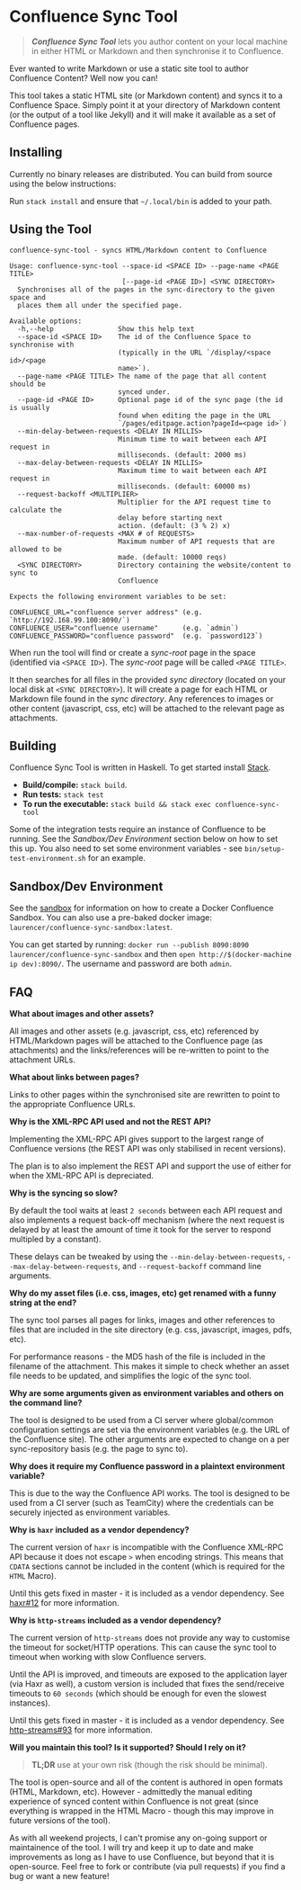 # Confluence Sync Tool

> ***Confluence Sync Tool*** lets you author content on your local machine in either HTML or Markdown and then synchronise it to Confluence.

Ever wanted to write Markdown or use a static site tool to author Confluence Content? Well now you can!

This tool takes a static HTML site (or Markdown content) and syncs it to a Confluence Space. Simply point it at your directory of Markdown content (or the output of a tool like Jekyll) and it will make it available as a set of Confluence pages.

## Installing

Currently no binary releases are distributed. You can build from source using the below instructions:

Run `stack install` and ensure that `~/.local/bin` is added to your path.

## Using the Tool

    confluence-sync-tool - syncs HTML/Markdown content to Confluence

    Usage: confluence-sync-tool --space-id <SPACE ID> --page-name <PAGE TITLE>
                                [--page-id <PAGE ID>] <SYNC DIRECTORY>
      Synchronises all of the pages in the sync-directory to the given space and
      places them all under the specified page.

    Available options:
      -h,--help                Show this help text
      --space-id <SPACE ID>    The id of the Confluence Space to synchronise with
                               (typically in the URL `/display/<space id>/<page
                               name>`).
      --page-name <PAGE TITLE> The name of the page that all content should be
                               synced under.
      --page-id <PAGE ID>      Optional page id of the sync page (the id is usually
                               found when editing the page in the URL
                               `/pages/editpage.action?pageId=<page id>`)
      --min-delay-between-requests <DELAY IN MILLIS>
                               Minimum time to wait between each API request in
                               milliseconds. (default: 2000 ms)
      --max-delay-between-requests <DELAY IN MILLIS>
                               Maximum time to wait between each API request in
                               milliseconds. (default: 60000 ms)
      --request-backoff <MULTIPLIER>
                               Multiplier for the API request time to calculate the
                               delay before starting next
                               action. (default: (3 % 2) x)
      --max-number-of-requests <MAX # of REQUESTS>
                               Maximum number of API requests that are allowed to be
                               made. (default: 10000 reqs)
      <SYNC DIRECTORY>         Directory containing the website/content to sync to
                               Confluence

    Expects the following environment variables to be set:

    CONFLUENCE_URL="confluence server address" (e.g. `http://192.168.99.100:8090/`)
    CONFLUENCE_USER="confluence username"      (e.g. `admin`)
    CONFLUENCE_PASSWORD="confluence password"  (e.g. `password123`)

When run the tool will find or create a *sync-root* page in the space (identified via `<SPACE ID>`). The *sync-root* page will be called `<PAGE TITLE>`.

It then searches for all files in the provided *sync directory* (located on your local disk at `<SYNC DIRECTORY>`). It will create a page for each HTML or Markdown file found in the *sync directory*. Any references to images or other content (javascript, css, etc) will be attached to the relevant page as attachments.

## Building

Confluence Sync Tool is written in Haskell. To get started install [Stack](https://github.com/commercialhaskell/stack).

- **Build/compile:** `stack build`.
- **Run tests:** `stack test`
- **To run the executable:** `stack build && stack exec confluence-sync-tool`

Some of the integration tests require an instance of Confluence to be running. See the *Sandbox/Dev Environment* section below on how to set this up. You also need to set some environment variables - see `bin/setup-test-environment.sh` for an example.

## Sandbox/Dev Environment

See the [sandbox](sandbox/README.md) for information on how to create a Docker Confluence Sandbox. You can also use a pre-baked docker image: `laurencer/confluence-sync-sandbox:latest`.

You can get started by running: `docker run --publish 8090:8090 laurencer/confluence-sync-sandbox` and then `open http://$(docker-machine ip dev):8090/`. The username and password are both `admin`.

## FAQ

**What about images and other assets?**

All images and other assets (e.g. javascript, css, etc) referenced by HTML/Markdown pages will be attached to the Confluence page (as attachments) and the links/references will be re-written to point to the attachment URLs.

**What about links between pages?**

Links to other pages within the synchronised site are rewritten to point to the appropriate Confluence URLs.

**Why is the XML-RPC API used and not the REST API?**

Implementing the XML-RPC API gives support to the largest range of Confluence versions (the REST API was only stabilised in recent versions).

The plan is to also implement the REST API and support the use of either for when the XML-RPC API is depreciated.

**Why is the syncing so slow?**

By default the tool waits at least `2 seconds` between each API request and also implements a request back-off mechanism (where the next request is delayed by at least the amount of time it took for the server to respond multipled by a constant).

These delays can be tweaked by using the `--min-delay-between-requests`, `--max-delay-between-requests`, and `--request-backoff` command line arguments.

**Why do my asset files (i.e. css, images, etc) get renamed with a funny string at the end?**

The sync tool parses all pages for links, images and other references to files that are included in the site directory (e.g. css, javascript, images, pdfs, etc).

For performance reasons - the MD5 hash of the file is included in the filename of the attachment. This makes it simple to check whether an asset file needs to be updated, and simplifies the logic of the sync tool.

**Why are some arguments given as environment variables and others on the command line?**

The tool is designed to be used from a CI server where global/common configuration settings are set via the environment variables (e.g. the URL of the Confluence site). The other arguments are expected to change on a per sync-repository basis (e.g. the page to sync to).

**Why does it require my Confluence password in a plaintext environment variable?**

This is due to the way the Confluence API works. The tool is designed to be used from a CI server (such as TeamCity) where the credentials can be securely injected as environment variables.

**Why is `haxr` included as a vendor dependency?**

The current version of `haxr` is incompatible with the Confluence XML-RPC API because it does not escape `>` when encoding strings. This means that `CDATA` sections cannot be included in the content (which is required for the `HTML` Macro).

Until this gets fixed in master - it is included as a vendor dependency. See [haxr#12](https://github.com/byorgey/haxr/pull/12) for more information.


**Why is `http-streams` included as a vendor dependency?**

The current version of `http-streams` does not provide any way to customise the
timeout for socket/HTTP operations. This can cause the sync tool to timeout
when working with slow Confluence servers.

Until the API is improved, and timeouts are exposed to the application layer
(via Haxr as well), a custom version is included that fixes the send/receive
timeouts to `60 seconds` (which should be enough for even the slowest
instances).

Until this gets fixed in master - it is included as a vendor dependency.
See [http-streams#93](https://github.com/afcowie/http-streams/issues/93) for more information.

**Will you maintain this tool? Is it supported? Should I rely on it?**

> **TL;DR** use at your own risk (though the risk should be minimal).

The tool is open-source and all of the content is authored in open formats (HTML, Markdown, etc). However - admittedly the manual editing experience of synced content within Confluence is not great (since everything is wrapped in the HTML Macro - though this may improve in future versions of the tool).

As with all weekend projects, I can't promise any on-going support or maintainence of the tool. I will try and keep it up to date and make improvements as long as I have to use Confluence, but beyond that it is open-source. Feel free to fork or contribute (via pull requests) if you find a bug or want a new feature!

